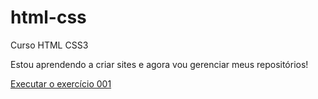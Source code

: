 # html-css
 Curso HTML CSS3

Estou aprendendo a criar sites e agora vou gerenciar meus repositórios!

<a href="https://doinflol.github.io/html-css/Exerc%C3%ADcios/ex001/index.html"> Executar o exercício 001</a>
